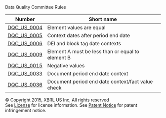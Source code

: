 Data Quality Committee Rules

| Number | Short name |
| ----- | ----- |
| [DQC_US_0004](DQC_US_0004/DQC_0004.md) | Element values are equal |
| [DQC_US_0005](DQC_US_0005/DQC_0005.md) | Context dates after period end date |
| [DQC_US_0006](DQC_US_0006/DQC_0006.md) | DEI and block tag date contexts |
| [DQC_US_0009](DQC_US_0009/DQC_0009.md) | Element A must be less than or equal to element B |
| [DQC_US_0015](DQC_US_0015/DQC_0015.md) | Negative values |
| [DQC_US_0033](DQC_US_0033/DQC_0033.md) | Document period end date context |
| [DQC_US_0036](DQC_US_0036/DQC_0036.md) | Document period end date context/fact value check |


© Copyright 2015, XBRL US Inc, All rights reserved   
See [License](../License.md) for license information.
See [Patent Notice](../PatentNotice.md) for patent infringement notice.
